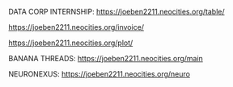 DATA CORP INTERNSHIP:
https://joeben2211.neocities.org/table/ 

https://joeben2211.neocities.org/invoice/ 

https://joeben2211.neocities.org/plot/

BANANA THREADS:
https://joeben2211.neocities.org/main 

NEURONEXUS:
https://joeben2211.neocities.org/neuro
